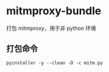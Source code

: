 # mitmproxy-bundle
打包 mitmproxy，用于非 python 环境

## 打包命令
```shell
pyinstaller -y --clean -D -c mitm.py
```

